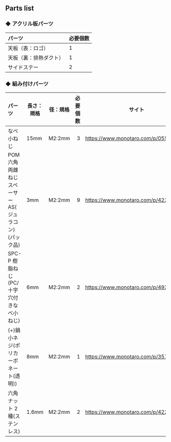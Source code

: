 ## Parts list

### ◆ アクリル板パーツ

| パーツ | 必要個数 |
|:---|---|
| 天板（表：ロゴ） | 1 |
| 天板（裏：排熱ダクト） | 1 |
| サイドステー | 2 |


### ◆ 組み付けパーツ

| パーツ | 長さ：規格 | 径：規格  | 必要個数 | サイト |
|:---|---|---|---:|:---:|
| なべ小ねじ | 15mm | M2:2mm | 3 | https://www.monotaro.com/p/0550/6977/ |
| POM 六角両雌ねじスペーサー AS(ジュラコン)(パック品) | 3mm | M2:2mm | 9 | https://www.monotaro.com/p/4226/3207/ |
| SPC-P 樹脂ねじ(PC/十字穴付きなべ小ねじ) | 6mm | M2:2mm | 2 | https://www.monotaro.com/p/4926/4993/ |
| (+)鍋小ネジ(ポリカーボネート(透明))  | 8mm | M2:2mm | 1 | https://www.monotaro.com/p/3579/5261/ |
| 六角ナット 2種(ステンレス)   | 1.6mm | M2:2mm | 2 | https://www.monotaro.com/p/4221/7524/ |
